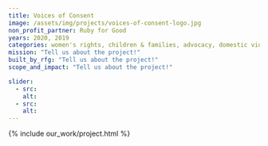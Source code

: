```yaml
---
title: Voices of Consent
image: /assets/img/projects/voices-of-consent-logo.jpg
non_profit_partner: Ruby for Good
years: 2020, 2019
categories: women's rights, children & families, advocacy, domestic violence, community building, youth issues
mission: "Tell us about the project!"
built_by_rfg: "Tell us about the project!"
scope_and_impact: "Tell us about the project!"

slider:
  - src:
    alt:
  - src:
    alt:
---
```


{% include our_work/project.html %}
